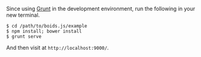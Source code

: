 
Since using [Grunt](http://gruntjs.com/) in the development environment, run the following in your new terminal.

```
$ cd /path/to/boids.js/example
$ npm install; bower install
$ grunt serve
```

And then visit at `http://localhost:9000/`.
